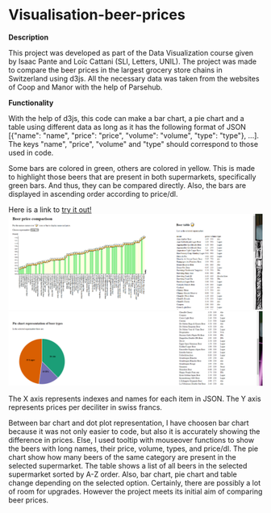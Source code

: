 # Visualisation-beer-prices

**Description**

This project was developed as part of the Data Visualization course given by Isaac Pante and Loïc Cattani (SLI, Letters, UNIL). The project was made to compare the beer prices in the largest grocery store chains in Switzerland using d3js. All the necessary data was taken from the websites of Coop and Manor with the help of Parsehub.

**Functionality**

With the help of d3js, this code can make a bar chart, a pie chart and a table using different data as long as it has the following format of JSON [{"name": "name", "price": "price", "volume": "volume", "type": "type"}, ...]. The keys "name", "price", "volume" and "type" should correspond to those used in code. 

Some bars are colored in green, others are colored in yellow. This is made to highlight those beers that are present in both supermarkets, specifically green bars. And thus, they can be compared directly. Also, the bars are displayed in ascending order according to price/dl. 



Here is a link to [try it out!](https://andrei-ctrl.github.io/Visualisation-beer-prices/)
![DVS.PNG](viz1.PNG)
![DVS2.PNG](viz2.PNG)


The X axis represents indexes and names for each item in JSON. The Y axis represents prices per deciliter in swiss francs. 

Between bar chart and dot plot representation, I have choosen bar chart because it was not only easier to code, but also it is accurately showing the difference in prices. Else, I used tooltip with mouseover functions to show the beers with long names, their price, volume, types, and price/dl. The pie chart show how many beers of the same category are present in the selected supermarket. The table shows a list of all beers in the selected supermarket sorted by A-Z order. Also, bar chart, pie chart and table change depending on the selected option. Certainly, there are possibly a lot of room for upgrades. However the project meets its initial aim of comparing beer prices. 






